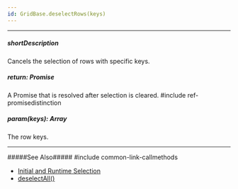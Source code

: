 ```yaml
---
id: GridBase.deselectRows(keys)
---
```

---
##### shortDescription
Cancels the selection of rows with specific keys.

##### return: Promise<any>
A Promise that is resolved after selection is cleared.
#include ref-promisedistinction

##### param(keys): Array<any>
The row keys.

---
#####See Also#####
#include common-link-callmethods
- [Initial and Runtime Selection](/concepts/05%20UI%20Components/DataGrid/50%20Selection/20%20API/1%20Initial%20and%20Runtime%20Selection.md '/Documentation/Guide/UI_Components/{WidgetName}/Selection/#API/Initial_and_Runtime_Selection')
- [deselectAll()](/api-reference/10%20UI%20Components/GridBase/3%20Methods/deselectAll().md '{basewidgetpath}/Methods/#deselectAll')